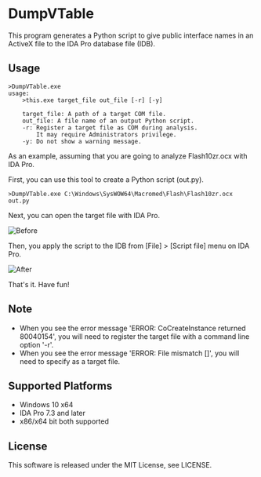 DumpVTable
==========

This program generates a Python script to give public interface names in an ActiveX file to the IDA Pro database file (IDB).

Usage
-----------------
    >DumpVTable.exe
    usage:
        >this.exe target_file out_file [-r] [-y]

        target_file: A path of a target COM file.
        out_file: A file name of an output Python script.
        -r: Register a target file as COM during analysis.
            It may require Administrators privilege.
        -y: Do not show a warning message.

As an example, assuming that you are going to analyze Flash10zr.ocx with IDA Pro.

First, you can use this tool to create a Python script (out.py).

    >DumpVTable.exe C:\Windows\SysWOW64\Macromed\Flash\Flash10zr.ocx out.py

Next, you can open the target file with IDA Pro.

![Before](/img/before.png)

Then, you apply the script to the IDB from [File] > [Script file] menu on IDA Pro.

![After](/img/after.png)

That's it. Have fun!


Note
-----------------
- When you see the error message 'ERROR: CoCreateInstance returned 80040154', you will need to register the target file with a command line option '-r'.
- When you see the error message 'ERROR: File mismatch [<path>]', you will need to specify <path> as a target file.


Supported Platforms
-----------------
- Windows 10 x64
- IDA Pro 7.3 and later
- x86/x64 bit both supported

License
-----------------
This software is released under the MIT License, see LICENSE.
